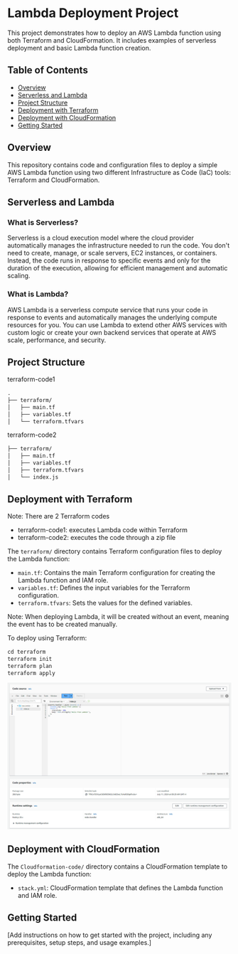 # Lambda Deployment Project
This project demonstrates how to deploy an AWS Lambda function using both Terraform and CloudFormation. It includes examples of serverless deployment and basic Lambda function creation.

## Table of Contents
- [Overview](#overview)
- [Serverless and Lambda](#serverless-and-lambda)
- [Project Structure](#project-structure)
- [Deployment with Terraform](#deployment-with-terraform)
- [Deployment with CloudFormation](#deployment-with-cloudformation)
- [Getting Started](#getting-started)

## Overview
This repository contains code and configuration files to deploy a simple AWS Lambda function using two different Infrastructure as Code (IaC) tools: Terraform and CloudFormation.

## Serverless and Lambda
### What is Serverless?
Serverless is a cloud execution model where the cloud provider automatically manages the infrastructure needed to run the code. You don't need to create, manage, or scale servers, EC2 instances, or containers. Instead, the code runs in response to specific events and only for the duration of the execution, allowing for efficient management and automatic scaling.

### What is Lambda?
AWS Lambda is a serverless compute service that runs your code in response to events and automatically manages the underlying compute resources for you. You can use Lambda to extend other AWS services with custom logic or create your own backend services that operate at AWS scale, performance, and security.

## Project Structure
terraform-code1
```
.
├── terraform/
│   ├── main.tf
│   ├── variables.tf
│   └── terraform.tfvars
```
terraform-code2
```
├── terraform/
│   ├── main.tf
│   ├── variables.tf
│   ├── terraform.tfvars
│   └── index.js
```

## Deployment with Terraform
Note: There are 2 Terraform codes
- terraform-code1: executes Lambda code within Terraform
- terraform-code2: executes the code through a zip file

The `terraform/` directory contains Terraform configuration files to deploy the Lambda function:
- `main.tf`: Contains the main Terraform configuration for creating the Lambda function and IAM role.
- `variables.tf`: Defines the input variables for the Terraform configuration.
- `terraform.tfvars`: Sets the values for the defined variables.

Note: When deploying Lambda, it will be created without an event, meaning the event has to be created manually.

To deploy using Terraform:
```
cd terraform
terraform init
terraform plan
terraform apply
```

![Terraform 1](https://github.com/Andherson333333/AWS-IAC/blob/main/AWS%20lambda%20service/imagenes/lambda-1.png)

## Deployment with CloudFormation
The `Cloudformation-code/` directory contains a CloudFormation template to deploy the Lambda function:
- `stack.yml`: CloudFormation template that defines the Lambda function and IAM role.

## Getting Started
[Add instructions on how to get started with the project, including any prerequisites, setup steps, and usage examples.]

